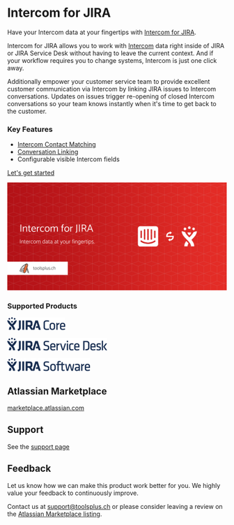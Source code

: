 # Intercom for JIRA

Have your Intercom data at your fingertips with [Intercom for JIRA](https://marketplace.atlassian.com/plugins/io.toolsplus.atlassian.connect.jira.intercom/cloud/overview).

Intercom for JIRA allows you to work with [Intercom](https://www.intercom.com/) data right inside of JIRA or 
JIRA Service Desk without having to leave the current context. And if your workflow 
requires you to change systems, Intercom is just one click away.

Additionally empower your customer service team to provide excellent customer communication
via Intercom by linking JIRA issues to Intercom conversations. Updates on issues
trigger re-opening of closed Intercom conversations so your team knows instantly 
when it's time to get back to the customer. 

### Key Features

* [Intercom Contact Matching](IntercomIssuePanel.md#contact-matching)
* [Conversation Linking](ConversationLinking.md)
* Configurable visible Intercom fields

[Let's get started](GettingStarted.md)

![Banner](/assets/addons/intercom/Banner.jpeg) 

### Supported Products

![JIRA Core](/assets/atlassian/products/JiraCore.png)

![JIRA Service Desk](/assets/atlassian/products/JiraServiceDesk.png)
 
![JIRA Software](/assets/atlassian/products/JiraSoftware.png)

## Atlassian Marketplace

[marketplace.atlassian.com](https://marketplace.atlassian.com/plugins/io.toolsplus.atlassian.connect.jira.intercom/cloud/overview) 

## Support

See the [support page](/pages/support.md)

## Feedback

Let us know how we can make this product work better for you. We highly value 
your feedback to continuously improve.

Contact us at [support@toolsplus.ch](mailto:support@toolsplus.ch) or please 
consider leaving a review on the [Atlassian Marketplace listing](https://marketplace.atlassian.com/plugins/io.toolsplus.atlassian.connect.jira.intercom/cloud/reviews).

